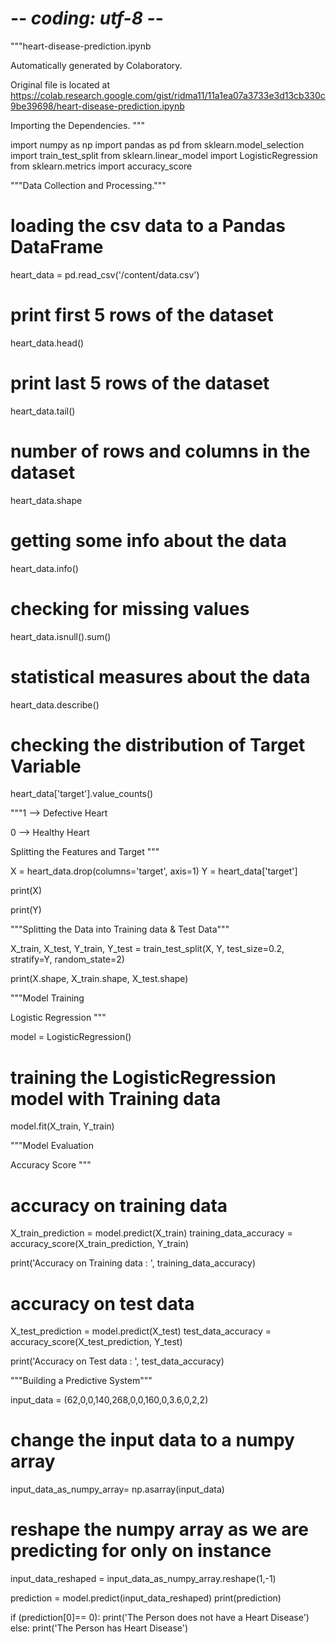 # -*- coding: utf-8 -*-
"""heart-disease-prediction.ipynb

Automatically generated by Colaboratory.

Original file is located at
    https://colab.research.google.com/gist/ridma11/11a1ea07a3733e3d13cb330c9be39698/heart-disease-prediction.ipynb

Importing the Dependencies.
"""

import numpy as np
import pandas as pd
from sklearn.model_selection import train_test_split
from sklearn.linear_model import LogisticRegression
from sklearn.metrics import accuracy_score

"""Data Collection and Processing."""

# loading the csv data to a Pandas DataFrame
heart_data = pd.read_csv('/content/data.csv')

# print first 5 rows of the dataset
heart_data.head()

# print last 5 rows of the dataset
heart_data.tail()

# number of rows and columns in the dataset
heart_data.shape

# getting some info about the data
heart_data.info()

# checking for missing values
heart_data.isnull().sum()

# statistical measures about the data
heart_data.describe()

# checking the distribution of Target Variable
heart_data['target'].value_counts()

"""1 --> Defective Heart

0 --> Healthy Heart

Splitting the Features and Target
"""

X = heart_data.drop(columns='target', axis=1)
Y = heart_data['target']

print(X)

print(Y)

"""Splitting the Data into Training data & Test Data"""

X_train, X_test, Y_train, Y_test = train_test_split(X, Y, test_size=0.2, stratify=Y, random_state=2)

print(X.shape, X_train.shape, X_test.shape)

"""Model Training

Logistic Regression
"""

model = LogisticRegression()

# training the LogisticRegression model with Training data
model.fit(X_train, Y_train)

"""Model Evaluation

Accuracy Score
"""

# accuracy on training data
X_train_prediction = model.predict(X_train)
training_data_accuracy = accuracy_score(X_train_prediction, Y_train)

print('Accuracy on Training data : ', training_data_accuracy)

# accuracy on test data
X_test_prediction = model.predict(X_test)
test_data_accuracy = accuracy_score(X_test_prediction, Y_test)

print('Accuracy on Test data : ', test_data_accuracy)

"""Building a Predictive System"""

input_data = (62,0,0,140,268,0,0,160,0,3.6,0,2,2)

# change the input data to a numpy array
input_data_as_numpy_array= np.asarray(input_data)

# reshape the numpy array as we are predicting for only on instance
input_data_reshaped = input_data_as_numpy_array.reshape(1,-1)

prediction = model.predict(input_data_reshaped)
print(prediction)

if (prediction[0]== 0):
  print('The Person does not have a Heart Disease')
else:
  print('The Person has Heart Disease')